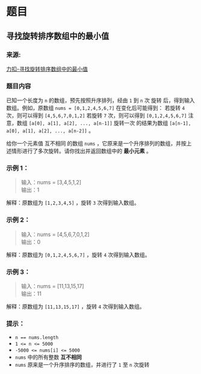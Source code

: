 # 题目

## 寻找旋转排序数组中的最小值

### 来源:

[力扣-寻找旋转排序数组中的最小值](https://leetcode-cn.com/problems/find-minimum-in-rotated-sorted-array/)

### 题目内容

已知一个长度为 `n` 的数组，预先按照升序排列，经由 `1` 到 `n` 次 旋转 后，得到输入数组。例如，原数组 `nums = [0,1,2,4,5,6,7]` 在变化后可能得到：
若旋转 `4` 次，则可以得到 `[4,5,6,7,0,1,2]`
若旋转 `7` 次，则可以得到 `[0,1,2,4,5,6,7]`
注意，数组 `[a[0], a[1], a[2], ..., a[n-1]]` 旋转一次 的结果为数组 `[a[n-1], a[0], a[1], a[2], ..., a[n-2]]` 。

给你一个元素值 互不相同 的数组 `nums` ，它原来是一个升序排列的数组，并按上述情形进行了多次旋转。请你找出并返回数组中的 **最小元素** 。

### 示例 1：

> 输入：nums = [3,4,5,1,2]<br>
> 输出：1

解释：原数组为 `[1,2,3,4,5]` ，旋转 `3` 次得到输入数组。

### 示例 2：

> 输入：nums = [4,5,6,7,0,1,2]<br>
> 输出：0

解释：原数组为 `[0,1,2,4,5,6,7]` ，旋转 `4` 次得到输入数组。

### 示例 3：

> 输入：nums = [11,13,15,17]<br>
> 输出：11

解释：原数组为 `[11,13,15,17]` ，旋转 `4` 次得到输入数组。

### 提示：

- `n == nums.length`
- `1 <= n <= 5000`
- `-5000 <= nums[i] <= 5000`
- `nums` 中的所有整数 **互不相同**
- `nums` 原来是一个升序排序的数组，并进行了 `1` 至 `n` 次旋转
